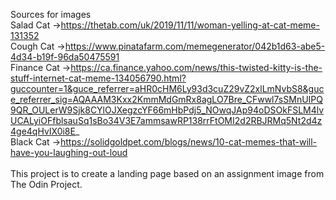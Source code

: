 Sources for images <br>
Salad Cat ->https://thetab.com/uk/2019/11/11/woman-yelling-at-cat-meme-131352<br>
Cough Cat ->https://www.pinatafarm.com/memegenerator/042b1d63-abe5-4d34-b19f-96da50475591<br>
Finance Cat ->https://ca.finance.yahoo.com/news/this-twisted-kitty-is-the-stuff-internet-cat-meme-134056790.html?guccounter=1&guce_referrer=aHR0cHM6Ly93d3cuZ29vZ2xlLmNvbS8&guce_referrer_sig=AQAAAM3Kxx2KmmMdGmRx8agLO7Bre_CFwwl7sSMnUIPQ9QR_OULerW9Sjk8CYlOJXegzcYF66mHbPdj5_NOwqJAp94oDSOkFSLM4lvUCALyiOFfblsauSq1sBo34V3E7ammsawRP138rrFtOMI2d2RBJRMq5Nt2d4z4ge4qHvIX0i8E_ <br>
Black Cat ->https://solidgoldpet.com/blogs/news/10-cat-memes-that-will-have-you-laughing-out-loud<br>
<br>
This project is to create a landing page based on an assignment image from The Odin Project.